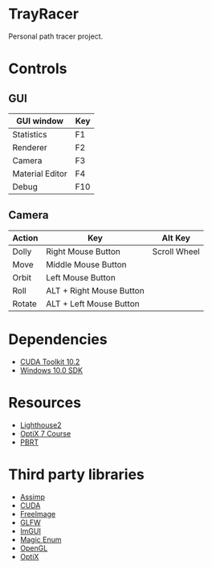 # TrayRacer

Personal path tracer project.

# Controls

## GUI
| GUI window | Key |
|----|----|
| Statistics | F1 |
| Renderer | F2 |
| Camera | F3 |
| Material Editor | F4 |
| Debug | F10 |

## Camera
| Action | Key | Alt Key |
|----|----|----|
| Dolly | Right Mouse Button | Scroll Wheel |
| Move | Middle Mouse Button ||
| Orbit | Left Mouse Button ||
| Roll | ALT + Right Mouse Button ||
| Rotate | ALT + Left Mouse Button ||

# Dependencies

* [CUDA Toolkit 10.2](https://developer.nvidia.com/cuda-10.2-download-archive)
* [Windows 10.0 SDK](https://developer.microsoft.com/en-us/windows/downloads/windows-10-sdk/)

# Resources

* [Lighthouse2](https://github.com/jbikker/lighthouse2)
* [OptiX 7 Course](https://github.com/ingowald/optix7course)
* [PBRT](https://www.pbrt.org/)

# Third party libraries

* [Assimp](https://www.assimp.org/)
* [CUDA](https://developer.nvidia.com/cuda-toolkit)
* [FreeImage](http://freeimage.sourceforge.net/)
* [GLFW](https://www.glfw.org/)
* [ImGUI](https://github.com/ocornut/imgui)
* [Magic Enum](https://github.com/Neargye/magic_enum)
* [OpenGL](https://www.opengl.org/)
* [OptiX](https://developer.nvidia.com/optix)
